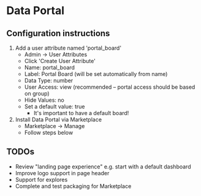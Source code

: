 # Data Portal

## Configuration instructions
1. Add a user attribute named 'portal_board'
   - Admin -> User Attributes
   - Click 'Create User Attribute'
   - Name: portal_board
   - Label: Portal Board (will be set automatically from name)
   - Data Type: number
   - User Access: view (recommended – portal access should be based on group)
   - Hide Values: no
   - Set a default value: true
     - It's important to have a default board!
2. Install Data Portal via Marketplace
   - Marketplace -> Manage
   - Follow steps below


## TODOs

- Review "landing page experience" e.g. start with a default dashboard
- Improve logo support in page header
- Support for explores
- Complete and test packaging for Marketplace
